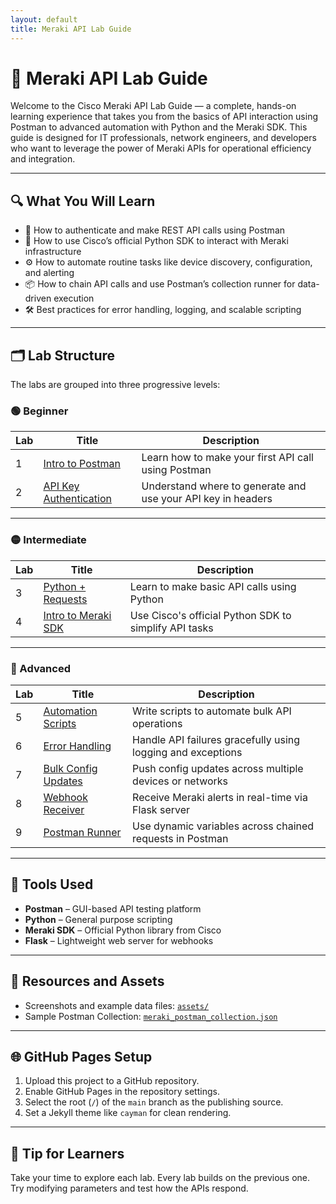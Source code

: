 ```yaml
---
layout: default
title: Meraki API Lab Guide
---
```


# 🧪 Meraki API Lab Guide

Welcome to the Cisco Meraki API Lab Guide — a complete, hands-on learning experience that takes you from the basics of API interaction using Postman to advanced automation with Python and the Meraki SDK. This guide is designed for IT professionals, network engineers, and developers who want to leverage the power of Meraki APIs for operational efficiency and integration.

---

## 🔍 What You Will Learn

- 📘 How to authenticate and make REST API calls using Postman
- 🧪 How to use Cisco’s official Python SDK to interact with Meraki infrastructure
- ⚙️ How to automate routine tasks like device discovery, configuration, and alerting
- 📦 How to chain API calls and use Postman’s collection runner for data-driven execution
- 🛠 Best practices for error handling, logging, and scalable scripting

---

## 🗂 Lab Structure

The labs are grouped into three progressive levels:

### 🟢 Beginner

| Lab | Title                       | Description |
|-----|-----------------------------|-------------|
| 1   | [Intro to Postman](beginner/lab1_postman_intro.md)       | Learn how to make your first API call using Postman |
| 2   | [API Key Authentication](beginner/lab2_api_key_auth.md) | Understand where to generate and use your API key in headers |

---

### 🟡 Intermediate

| Lab | Title                      | Description |
|-----|----------------------------|-------------|
| 3   | [Python + Requests](intermediate/lab3_python_basics.md) | Learn to make basic API calls using Python |
| 4   | [Intro to Meraki SDK](intermediate/lab4_meraki_sdk_intro.md) | Use Cisco's official Python SDK to simplify API tasks |

---

### 🔴 Advanced

| Lab | Title                        | Description |
|-----|------------------------------|-------------|
| 5   | [Automation Scripts](advanced/lab5_automation_scripts.md) | Write scripts to automate bulk API operations |
| 6   | [Error Handling](advanced/lab6_error_handling.md)         | Handle API failures gracefully using logging and exceptions |
| 7   | [Bulk Config Updates](advanced/lab7_bulk_operations.md)   | Push config updates across multiple devices or networks |
| 8   | [Webhook Receiver](advanced/lab8_webhooks.md)             | Receive Meraki alerts in real-time via Flask server |
| 9   | [Postman Runner](advanced/lab9_postman_runner_chained_requests.md) | Use dynamic variables across chained requests in Postman |

---

## 🧰 Tools Used

- **Postman** – GUI-based API testing platform
- **Python** – General purpose scripting
- **Meraki SDK** – Official Python library from Cisco
- **Flask** – Lightweight web server for webhooks

---

## 📎 Resources and Assets

- Screenshots and example data files: [`assets/`](assets/)
- Sample Postman Collection: [`meraki_postman_collection.json`](assets/meraki_postman_collection.json)

---

## 🌐 GitHub Pages Setup

1. Upload this project to a GitHub repository.
2. Enable GitHub Pages in the repository settings.
3. Select the root (`/`) of the `main` branch as the publishing source.
4. Set a Jekyll theme like `cayman` for clean rendering.

---

## 🧠 Tip for Learners

Take your time to explore each lab. Every lab builds on the previous one. Try modifying parameters and test how the APIs respond.

